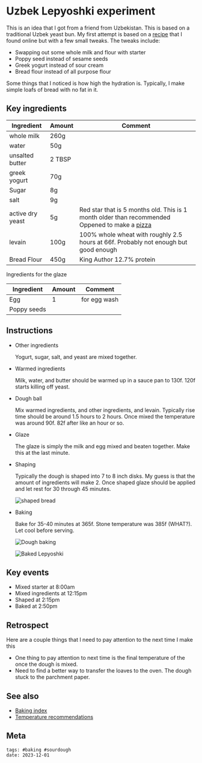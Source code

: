 # Uzbek Lepyoshki experiment

This is an idea that I got from a friend from Uzbekistan. This is based on a
traditional Uzbek yeast bun. My first attempt is based on a [recipe] that I
found online but with a few small tweaks. The tweaks include:

- Swapping out some whole milk and flour with starter
- Poppy seed instead of sesame seeds
- Greek yogurt instead of sour cream
- Bread flour instead of all purpose flour

Some things that I noticed is how high the hydration is. Typically, I make
simple loafs of bread with no fat in it.

## Key ingredients

| Ingredient       | Amount | Comment                                                                                                 |
| ---------------- | ------ | ------------------------------------------------------------------------------------------------------- |
| whole milk       | 260g   |                                                                                                         |
| water            | 50g    |                                                                                                         |
| unsalted butter  | 2 TBSP |                                                                                                         |
| greek yogurt     | 70g    |                                                                                                         |
| Sugar            | 8g     |                                                                                                         |
| salt             | 9g     |                                                                                                         |
| active dry yeast | 5g     | Red star that is 5 months old. This is 1 month older than recommended Oppened to make a [pizza](../298) |
| levain           | 100g   | 100% whole wheat with roughly 2.5 hours at 66f. Probably not enough but good enough                     |
| Bread Flour      | 450g   | King Author 12.7% protein                                                                               |

Ingredients for the glaze

| Ingredient  | Amount | Comment      |
| ----------- | ------ | ------------ |
| Egg         | 1      | for egg wash |
| Poppy seeds |        |              |

[recipe]: https://valentinascorner.com/uzbek-lepyoshki/

## Instructions

- Other ingredients

  Yogurt, sugar, salt, and yeast are mixed together.

- Warmed ingredients

  Milk, water, and butter should be warmed up in a sauce pan to 130f. 120f
  starts killing off yeast.

- Dough ball

  Mix warmed ingredients, and other ingredients, and levain. Typically rise time
  should be around 1.5 hours to 2 hours. Once mixed the temperature was around
  90f. 82f after like an hour or so.

- Glaze

  The glaze is simply the milk and egg mixed and beaten together. Make this at
  the last minute.

- Shaping

  Typically the dough is shaped into 7 to 8 inch disks. My guess is that the
  amount of ingredients will make 2. Once shaped glaze should be applied and let
  rest for 30 through 45 minutes.

  ![shaped bread](20231201_142810.jpg)

- Baking

  Bake for 35-40 minutes at 365f. Stone temperature was 385f (WHAT?). Let cool
  before serving.

  ![Dough baking](20231201_145524.jpg)

  ![Baked Lepyoshki](20231201_153104.jpg)

## Key events

- Mixed starter at 8:00am
- Mixed ingredients at 12:15pm
- Shaped at 2:15pm
- Baked at 2:50pm

## Retrospect

Here are a couple things that I need to pay attention to the next time I make
this

- One thing to pay attention to next time is the final temperature of the once
  the dough is mixed.
- Need to find a better way to transfer the loaves to the oven. The dough stuck
  to the parchment paper.

## See also

- [Baking index](../292)
- [Temperature recommendations](../432)

## Meta

    tags: #baking #sourdough
    date: 2023-12-01
